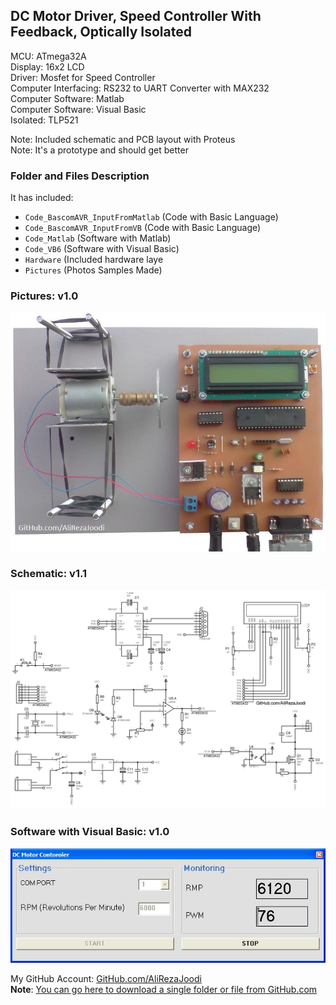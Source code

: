 ## DC Motor Driver, Speed Controller With Feedback, Optically Isolated

MCU:			ATmega32A  
Display:        	16x2 LCD  
Driver: 		Mosfet for Speed Controller  
Computer Interfacing:	RS232 to UART Converter with MAX232  
Computer Software:	Matlab  
Computer Software:	Visual Basic  
Isolated:		TLP521  

Note: Included schematic and PCB layout with Proteus  
Note: It's a prototype and should get better 

### Folder and Files Description
It has included:
- `Code_BascomAVR_InputFromMatlab` (Code with Basic Language)
- `Code_BascomAVR_InputFromVB` (Code with Basic Language)
- `Code_Matlab` (Software with Matlab)
- `Code_VB6` (Software with Visual Basic)
- `Hardware` (Included hardware laye
- `Pictures` (Photos Samples Made)

### Pictures: v1.0
![](Pictures/v1.0.jpg)

### Schematic: v1.1
![](Hardware_MAX232/v1.1.png)

### Software with Visual Basic: v1.0
![](Code_VB6/v1.0.jpg)

My GitHub Account: [GitHub.com/AliRezaJoodi](https://github.com/AliRezaJoodi)  
**Note**: [You can go here to download a single folder or file from GitHub.com](https://minhaskamal.github.io/DownGit/#/home)

